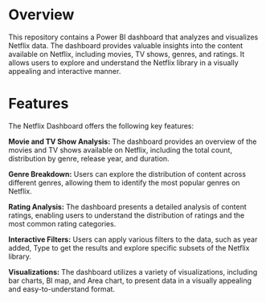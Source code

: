 # Overview

This repository contains a Power BI dashboard that analyzes and visualizes Netflix data. The dashboard provides valuable insights into the content available on Netflix, including movies, TV shows, genres, and ratings. It allows users to explore and understand the Netflix library in a visually appealing and interactive manner.

# Features
The Netflix Dashboard offers the following key features:

**Movie and TV Show Analysis:** The dashboard provides an overview of the movies and TV shows available on Netflix, including the total count, distribution by genre, release year, and duration.

**Genre Breakdown:** Users can explore the distribution of content across different genres, allowing them to identify the most popular genres on Netflix.

**Rating Analysis:** The dashboard presents a detailed analysis of content ratings, enabling users to understand the distribution of ratings and the most common rating categories.

**Interactive Filters:** Users can apply various filters to the data, such as year added, Type to get the results and explore specific subsets of the Netflix library.

**Visualizations:** The dashboard utilizes a variety of visualizations, including bar charts, BI map, and Area chart, to present data in a visually appealing and easy-to-understand format.
